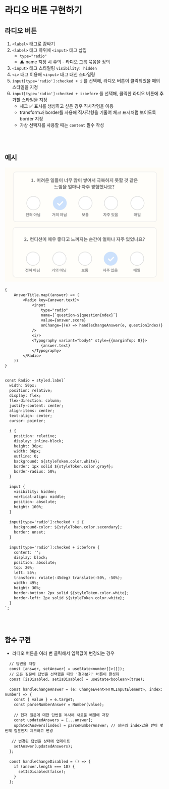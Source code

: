 # 라디오 버튼 구현하기

## 라디오 버튼

1. `<label>` 태그로 감싸기 
2. `<label>` 태그 하위에 `<input>` 태그 삽입
   * `type="radio"`
   * ⚠️ name 지정 시 주의 - 라디오 그룹 묶음을 정의
3. `<input>` 태그 스타일링 `visibility: hidden`
4. `<i>` 태그 이용해 `<input>` 태그 대신 스타일링
5. `input[type='radio']:checked + i` 를 선택해, 라디오 버튼이 클릭되었을 때의 스타일을 지정
6. `input[type='radio']:checked + i:before` 를 선택해, 클릭한 라디오 버튼에 추가할 스타일을 지정
   * 체크 ✅ 표시를 생성하고 싶은 경우 직사각형을 이용
   * transform과 border를 사용해 직사각형을 기울여 체크 표시처럼 보이도록 border 지정
   * 가상 선택자를 사용할 때는 `content` 필수 작성

<br><br>

## 예시

![](../Images/react_라디오버튼.png)

```tsx
{
    AnswerTitle.map((answer) => (
        <Radio key={answer.text}>
            <input
                type="radio"
                name={`question-${questionIndex}`}
                value={answer.score}
                onChange={(e) => handleChangeAnswer(e, questionIndex)}
            />
            <i/>
            <Typography variant="body4" style={{marginTop: 8}}>
                {answer.text}
            </Typography>
        </Radio>
    ))
}
```

```tsx

const Radio = styled.label`
  width: 50px;
  position: relative;
  display: flex;
  flex-direction: column;
  justify-content: center;
  align-items: center;
  text-align: center;
  cursor: pointer;

  i {
    position: relative;
    display: inline-block;
    height: 36px;
    width: 36px;
    outline: 0;
    background: ${styleToken.color.white};
    border: 1px solid ${styleToken.color.gray4};
    border-radius: 50%;
  }

  input {
    visibility: hidden;
    vertical-align: middle;
    position: absolute;
    height: 100%;
  }

  input[type='radio']:checked + i {
    background-color: ${styleToken.color.secondary};
    border: unset;
  }

  input[type='radio']:checked + i:before {
    content: '';
    display: block;
    position: absolute;
    top: 20%;
    left: 55%;
    transform: rotate(-45deg) translate(-50%, -50%);
    width: 49%;
    height: 30%;
    border-bottom: 2px solid ${styleToken.color.white};
    border-left: 2px solid ${styleToken.color.white};
  }
`;
```

<br><br>

## 함수 구현 

* 라디오 버튼을 여러 번 클릭해서 입력값이 변경되는 경우 

```tsx
  // 답변을 저장
  const [answer, setAnswer] = useState<number[]>([]);
  // 모든 질문에 답변을 선택했을 때만 '결과보기' 버튼이 활성화 
  const [isDisabled, setIsDisabled] = useState<boolean>(true);

  const handleChangeAnswer = (e: ChangeEvent<HTMLInputElement>, index: number) => {
    const { value } = e.target;
    const parseNumberAnswer = Number(value);

    // 현재 질문에 대한 답변을 복사해 새로운 배열에 저장
    const updatedAnswers = [...answer];
    updatedAnswers[index] = parseNumberAnswer; // 질문의 index값을 받아 몇 번째 질문인지 체크하고 변경

   // 변경된 답변을 상태에 업데이트
    setAnswer(updatedAnswers);
  };

  const handleChangeDisabled = () => {
    if (answer.length === 10) {
      setIsDisabled(false);
    }
  };
```
